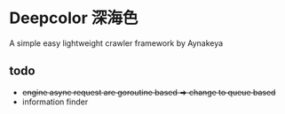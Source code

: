 # Deepcolor 深海色

A simple easy lightweight crawler framework by Aynakeya


## todo

- ~~engine async request are goroutine based => change to queue based~~
- information finder